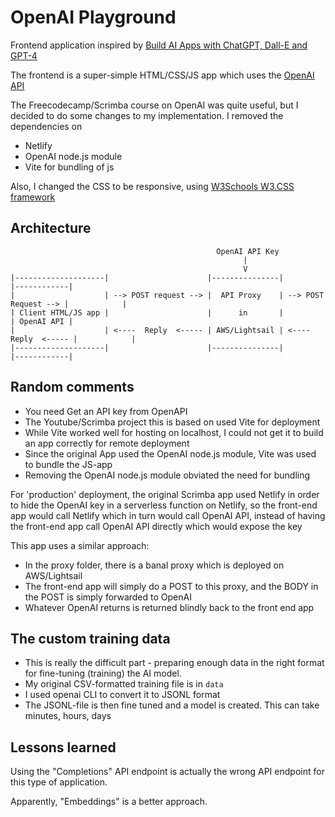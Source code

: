 # OpenAI Playground

Frontend application inspired by 
[Build AI Apps with ChatGPT, Dall-E and GPT-4](https://scrimba.com/learn/buildaiapps)

The frontend is a super-simple HTML/CSS/JS app which uses the [OpenAI API](https://platform.openai.com/docs/api-reference)

The Freecodecamp/Scrimba course on OpenAI was quite useful, but I decided to do some changes to my implementation. I removed the dependencies on
- Netlify
- OpenAI node.js module
- Vite for bundling of js

Also, I changed the CSS to be responsive, using [W3Schools W3.CSS framework](https://www.w3schools.com/w3css/defaulT.asp)

## Architecture

````
                                              OpenAI API Key
                                                    |
                                                    V
|--------------------|                      |---------------|                      |------------|
|                    | --> POST request --> |  API Proxy    | --> POST Request --> |            |
| Client HTML/JS app |                      |      in       |                      | OpenAI API |
|                    | <----  Reply  <----- | AWS/Lightsail | <----  Reply  <----- |            |
|--------------------|                      |---------------|                      |------------|
````


## Random comments

- You need Get an API key from OpenAPI
- The Youtube/Scrimba project this is based on used Vite for deployment
- While Vite worked well for hosting on localhost, I could not get it to build an app correctly for remote deployment
- Since the original App used the OpenAI node.js module, Vite was used to bundle the JS-app
- Removing the OpenAI node.js module obviated the need for bundling

For 'production' deployment, the original Scrimba app used Netlify in order to hide the OpenAI key in a serverless function on Netlify, so the front-end app would call Netlify which in turn would call OpenAI API, instead of having the front-end app call OpenAI API directly which would expose the key

This app uses a similar approach:

- In the proxy folder, there is a banal proxy which is deployed on AWS/Lightsail
- The front-end app will simply do a POST to this proxy, and the BODY in the POST is simply forwarded to OpenAI
- Whatever OpenAI returns is returned blindly back to the front end app

## The custom training data

- This is really the difficult part - preparing enough data in the right format for fine-tuning (training) the AI model.
- My original CSV-formatted training file is in ```data```
- I used openai CLI to convert it to JSONL format
- The JSONL-file is then fine tuned and a model is created. This can take minutes, hours, days

## Lessons learned

Using the "Completions" API endpoint is actually the wrong API endpoint for this type of application.

Apparently, "Embeddings" is a better approach.
